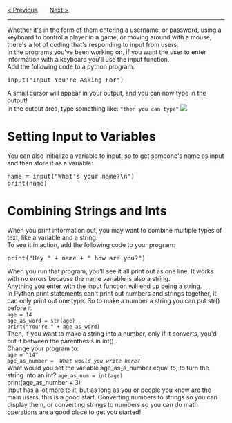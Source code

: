 <a href="/v3/Python-Intro/Variables.md">&lt; Previous</a>
&nbsp;&nbsp;&nbsp;&nbsp;&nbsp;
<a href="/v3/Python-Intro/Conditionals.md">Next &gt;</a>
<hr>
Whether it's in the form of them entering a username, or password, using a keyboard to control a player in a game, or moving around with a mouse, there's a lot of coding that's responding to input from users.
<br>
In the programs you've been working on, if you want the user to enter information with a keyboard you'll use the input function.
<br>
Add the following code to a python program:
<pre>input("Input You're Asking For")</pre>
A small cursor will appear in your output, and you can now type in the output!
<br>
In the output area, type something like:
<code>"then you can type"</code>
<img src="https://i.imgur.com/MT2rAHB.png">
<h1>Setting Input to Variables</h1>
You can also initialize a variable to input, so to get someone's name as input and then store it as a variable:
<pre>
name = input("What's your name?\n")
print(name)
</pre>
<h1>Combining Strings and Ints</h1>
When you print information out, you may want to combine multiple types of text, like a variable and a string.
<br>
To see it in action, add the following code to your program:
<pre>print("Hey " + name + " how are you?")</pre>
When you run that program, you'll see it all print out as one line. It works with no errors because the name variable is also a string.
<br>
Anything you enter with the input function will end up being a string.
<br>
In Python print statements can't print out numbers and strings together, it can only print out one type. So to make a number a string you can put str() before it.
<br>
<code>age = 14</code>
<br>
<code>age_as_word = str(age)</code>
<br>
<code>print("You're " + age_as_word)</code>
<br>
Then, if you want to make a string into a number, only if it converts, you'd put it between the parenthesis in  int() .
<br>
Change your program to:
<br>
<code>age = "14"</code>
<br>
<code>age_as_number =  <i>What would you write here?</i></code>
<br>
What would you set the variable age_as_a_number equal to, to turn the string into an int? <code>age_as_num = int(age)</code>
<br>
print(age_as_number + 3) 
<br>
Input has a lot more to it, but as long as you or people you know are the main users, this is a good start. Converting numbers to strings so you can display them, or converting strings to numbers so you can do math operations are a good place to get you started!
